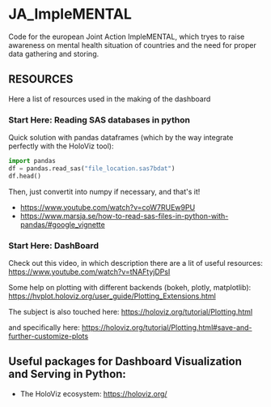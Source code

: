 # JA_ImpleMENTAL
Code for the european Joint Action ImpleMENTAL, which tryes to raise awareness on mental health situation of countries and the need for proper data gathering and storing.


## RESOURCES

Here a list of resources used in the making of the dashboard

### Start Here: Reading SAS databases in python

Quick solution with pandas dataframes (which by the way integrate perfectly with the HoloViz tool):
```py
import pandas
df = pandas.read_sas("file_location.sas7bdat")
df.head()
```
Then, just convertit into numpy if necessary, and that's it!

- https://www.youtube.com/watch?v=coW7RUEw9PU
- https://www.marsja.se/how-to-read-sas-files-in-python-with-pandas/#google_vignette

### Start Here: DashBoard

Check out this video, in which description there are a lit of useful resources:
https://www.youtube.com/watch?v=tNAFtyjDPsI

Some help on plotting with different backends (bokeh, plotly, matplotlib):
https://hvplot.holoviz.org/user_guide/Plotting_Extensions.html

The subject is also touched here: https://holoviz.org/tutorial/Plotting.html

and specifically here: https://holoviz.org/tutorial/Plotting.html#save-and-further-customize-plots

## Useful packages for Dashboard Visualization and Serving in Python:

- The HoloViz ecosystem: https://holoviz.org/
